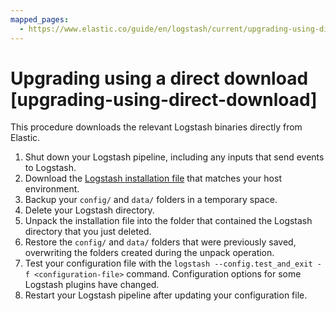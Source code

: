```yaml
---
mapped_pages:
  - https://www.elastic.co/guide/en/logstash/current/upgrading-using-direct-download.html
---
```


# Upgrading using a direct download [upgrading-using-direct-download]

This procedure downloads the relevant Logstash binaries directly from Elastic.

1. Shut down your Logstash pipeline, including any inputs that send events to Logstash.
2. Download the [Logstash installation file](https://www.elastic.co/downloads/logstash) that matches your host environment.
3. Backup your `config/` and `data/` folders in a temporary space.
4. Delete your Logstash directory.
5. Unpack the installation file into the folder that contained the Logstash directory that you just deleted.
6. Restore the `config/` and `data/` folders that were previously saved, overwriting the folders created during the unpack operation.
7. Test your configuration file with the `logstash --config.test_and_exit -f <configuration-file>` command. Configuration options for some Logstash plugins have changed.
8. Restart your Logstash pipeline after updating your configuration file.

